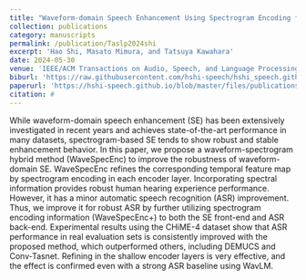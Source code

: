 ```yaml
---
title: "Waveform-domain Speech Enhancement Using Spectrogram Encoding for Robust Speech Recognition"
collection: publications
category: manuscripts
permalink: /publication/Taslp2024shi
excerpt: 'Hao Shi, Masato Mimura, and Tatsuya Kawahara'
date: 2024-05-30
venue: 'IEEE/ACM Transactions on Audio, Speech, and Language Processing'
biburl: 'https://raw.githubusercontent.com/hshi-speech/hshi_speech.github.io/master/files/bib/taslp-2024-shi.txt'
paperurl: 'https://hshi-speech.github.io/blob/master/files/publications/taslp-2024-shi.pdf'
citation: #
---
```


While waveform-domain speech enhancement (SE) has been extensively investigated in recent years and achieves state-of-the-art performance in many datasets, spectrogram-based SE tends to show robust and stable enhancement behavior. In this paper, we propose a waveform-spectrogram hybrid method (WaveSpecEnc) to improve the robustness of waveform-domain SE. WaveSpecEnc refines the corresponding temporal feature map by spectrogram encoding in each encoder layer. Incorporating spectral information provides robust human hearing experience performance. However, it has a minor automatic speech recognition (ASR) improvement. Thus, we improve it for robust ASR by further utilizing spectrogram encoding information (WaveSpecEnc+) to both the SE front-end and ASR back-end. Experimental results using the CHiME-4 dataset show that ASR performance in real evaluation sets is consistently improved with the proposed method, which outperformed others, including DEMUCS and Conv-Tasnet. Refining in the shallow encoder layers is very effective, and the effect is confirmed even with a strong ASR baseline using WavLM.
